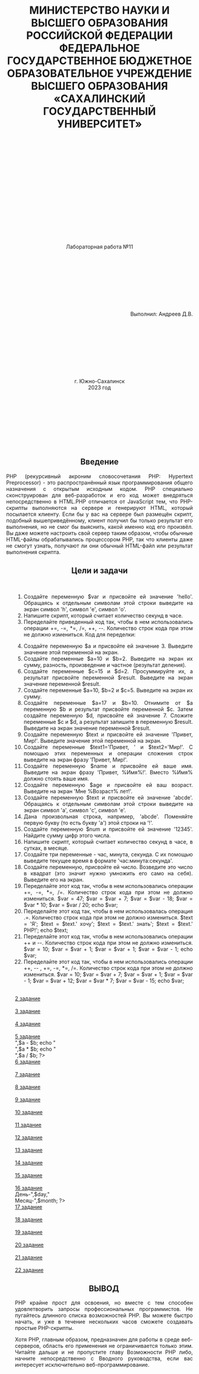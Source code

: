 <h1 align= "center"> МИНИСТЕРСТВО НАУКИ И ВЫСШЕГО ОБРАЗОВАНИЯ РОССИЙСКОЙ ФЕДЕРАЦИИ ФЕДЕРАЛЬНОЕ ГОСУДАРСТВЕННОЕ БЮДЖЕТНОЕ ОБРАЗОВАТЕЛЬНОЕ УЧРЕЖДЕНИЕ ВЫСШЕГО ОБРАЗОВАНИЯ «САХАЛИНСКИЙ ГОСУДАРСТВЕННЫЙ УНИВЕРСИТЕТ»</h1>
<br><br><br><br><br><br><br><br><br><br><br><br><br><br><br><br>
<p align= "center">Лабораторная работа №11</p><br><br><br><br><br><br><br><br>
<p align= "right">Выполнил: Андреев Д.В.</p><br><br><br><br><br><br><br><br>
<p align="center">г. Южно-Сахалинск <br> 2023 год</p><br><br><br><br><br><br><br><br>
<h2 style="text-align: center">Введение</h2>
<p align="justify">PHP (рекурсивный акроним словосочетания PHP: Hypertext Preprocessor) - это распространённый язык программирования общего назначения с открытым исходным кодом. PHP специально сконструирован для веб-разработок и его код может внедряться непосредственно в HTML.PHP отличается от JavaScript тем, что PHP-скрипты выполняются на сервере и генерируют HTML, который посылается клиенту. Если бы у вас на сервере был размещён скрипт, подобный вышеприведённому, клиент получил бы только результат его выполнения, но не смог бы выяснить, какой именно код его произвёл. Вы даже можете настроить свой сервер таким образом, чтобы обычные HTML-файлы обрабатывались процессором PHP, так что клиенты даже не смогут узнать, получают ли они обычный HTML-файл или результат выполнения скрипта.</p>
<h2 style="text-align: center">Цели и задачи</h2>
<ol align="justify"> <br>

1.	Создайте переменную $var и присвойте ей значение 'hello'. Обращаясь к отдельным символам этой строки выведите на экран символ 'h', символ 'e', символ 'o'.
2.	Напишите скрипт, который считает количество секунд в часе.
3.	Переделайте приведенный код так, чтобы в нем использовались операции +=, -=, *=, /=, ++, --. Количество строк кода при этом не должно измениться. Код для переделки:
<?php
	$var = 1;
	$var = $var + 12;
	$var = $var - 14;
	$var = $var * 5;
	$var = $var / 7;
	$var = $var + 1;
	$var = $var - 1;
	echo $var;
?>
4.	 Создайте переменную $a и присвойте ей значение 3. Выведите значение этой переменной на экран.
5.	Создайте переменные $a=10 и $b=2. Выведите на экран их сумму, разность, произведение и частное (результат деления).
6.	Создайте переменные $c=15 и $d=2. Просуммируйте их, а результат присвойте переменной $result. Выведите на экран значение переменной $result.
7.	Создайте переменные $a=10, $b=2 и $c=5. Выведите на экран их сумму.
8.	 Создайте переменные $a=17 и $b=10. Отнимите от $a переменную $b и результат присвойте переменной $c. Затем создайте переменную $d, присвойте ей значение 7. Сложите переменные $c и $d, а результат запишите в переменную $result. Выведите на экран значение переменной $result.
9.	Создайте переменную $text и присвойте ей значение 'Привет, Мир!'. Выведите значение этой переменной на экран.
10.	 Создайте переменные $text1='Привет, ' и $text2='Мир!'. С помощью этих переменных и операции сложения строк выведите на экран фразу 'Привет, Мир!'.
11.	 Создайте переменную $name и присвойте ей ваше имя. Выведите на экран фразу 'Привет, %Имя%!'. Вместо %Имя% должно стоять ваше имя.
12.	 Создайте переменную $age и присвойте ей ваш возраст. Выведите на экран 'Мне %Возраст% лет!'.
13.	Создайте переменную $text и присвойте ей значение 'abcde'. Обращаясь к отдельным символам этой строки выведите на экран символ 'a', символ 'c', символ 'e'.
14.	 Дана произвольная строка, например, 'abcde'. Поменяйте первую букву (то есть букву 'a') этой строки на '!'.
15.	 Создайте переменную $num и присвойте ей значение '12345'. Найдите сумму цифр этого числа.
16.	Напишите скрипт, который считает количество секунд в часе, в сутках, в месяце.
17.	 Создайте три переменные - час, минута, секунда. С их помощью выведите текущее время в формате 'час:минута:секунда'.
18.	 Создайте переменную, присвойте ей число. Возведите это число в квадрат (это значит нужно умножить его само на себя). Выведите его на экран.
19.	Переделайте этот код так, чтобы в нем использовались операции +=, -=, *=, /=. Количество строк кода при этом не должно измениться.
$var = 47;
$var = $var + 7;
$var = $var - 18;
$var = $var * 10;
$var = $var / 20;
echo $var;
20.	 Переделайте этот код так, чтобы в нем использовалась операция .=. Количество строк кода при этом не должно измениться.
$text = 'Я';
$text = $text.' хочу';
$text = $text.' знать';
$text = $text.' PHP!';
echo $text;
21.	 Переделайте этот код так, чтобы в нем использовались операции ++ и --. Количество строк кода при этом не должно измениться.
$var = 10;
$var = $var + 1;
$var = $var + 1;
$var = $var - 1;
echo $var;
22.	 Переделайте этот код так, чтобы в нем использовались операции ++, -- , +=, -=, *=, /=. Количество строк кода при этом не должно измениться.
$var = 10;
$var = $var + 7;
$var = $var + 1;
$var = $var - 1;
$var = $var + 12;
$var = $var * 7;
$var = $var - 15;
echo $var;

	
</div>




<p>
<?php
 $var = 'hello';
 echo $var[0]; 
 echo $var[1]; 
 echo $var[4]; 
?></p>
<br>
<a href="#">2 задание</a><br>
<?php
 echo 60 * 60;
?>
<br>
<a href="#">3 задание</a><br>
<?php
 $var = 1;
 $var += 12;
 $var -= 14;
 $var *= 5;
 $var /= 7;
 $var++;
 $var--;
 echo $var;
?>
<br>
<a href="#">4 задание</a><br>
<?php
$a = 3;
echo $a;
?>
<br>
<a href="#">5 задание</a><br>
<?php
$a = 10;
$b = 2;
echo $a + $b;
echo "<br>",$a - $b;
echo "<br>",$a * $b;
echo "<br>",$a / $b;
?>
<br>
<a href="#">6 задание</a><br>
<?php
$c = 15;
$d = 2;
$result = $c + $d;
echo $result;
?>
<br>
<a href="#">7 задание</a><br>
<?php
$a = 10;
$b = 2;
$c =5;
echo $a + $b + $c;
?>
<br>
<a href="#">8 задание</a><br>
<?php
$a = 17;
$b = 10;
$c = $a - $b;
$d = 7;
$result = $c + $d;
echo $result;
?>
<br>
<a href="#">9 задание</a><br>
<?php
$text = 'Привет, Мир!';
echo $text;
?>
<br>
<a href="#">10 задание</a><br>
<?php
$text1 = 'Привет, ';
$text2 = 'Мир!';
echo $text1 . $text2;
?>
<br>
<a href="#">11 задание</a><br>
<?php
$name = 'Димас';
echo 'Привет, ' . $name . '!';
?>
<br>
<a href="#">12 задание</a><br>
<?php
$age = 22;
echo 'Мне ' . $age . ' года!';
?>
<br>
<a href="#">13 задание</a><br>
<?php
$text = 'abcde';
echo $text[0];
echo $text[2];
echo $text[4];
?>
<br>
<a href="#">14 задание</a><br>
<?php
$text = 'abcde';
$text[0] = '!';
echo $text;
?>
<br>
<a href="#">15 задание</a><br>
<?php
$num = '12345';
$sum = $num[0] + $num[1] + $num[2] + $num[3] + $num[4];
echo $sum;
?>
<br>
<a href="#">16 задание</a><br>
<?php
$hour = 60 * 60;
$day = $hour * 24;
$month = $day * 30;
echo "Час-",$hour,"<br>День-",$day,"<br>Месяц-",$month;
?>
<br>
<a href="#">17 задание</a><br>
<?php
$hour = 0;
$min = 19;
$sec = 33;
echo $hour . ':' . $min . ':' . $sec;
?>
<br>
<a href="#">18 задание</a><br>
<?php
$a = 3;
$a *= $a;
echo $a;
?>
<br>
<a href="#">19 задание</a><br>
<?php
$var = 47;
$var += 7;
$var -= 18;
$var *= 10;
$var /= 20;
echo $var;
?>
<br>
<a href="#">20 задание</a><br>
<?php
$text = 'Я';
$text .= ' хочу';
$text .= ' знать';
$text .= ' PHP!';
echo $text;
?>
<br>
<a href="#">21 задание</a><br>
<?php
$var = 10;
$var++;
$var++;
$var--;
echo $var;
?>
<br>
<a href="#">22 задание</a><br>
<?php
$var = 10;
$var += 7;
$var++;
$var--;
$var += 12;
$var *= 7;
$var -= 15;
echo $var;
?>
	</p>


 <div class="heading">
 
</div>


   <h2 style="text-align: center">ВЫВОД</h2>
    PHP крайне прост для освоения, но вместе с тем способен удовлетворить запросы профессиональных программистов. Не пугайтесь длинного списка возможностей PHP. Вы можете быстро начать, и уже в течение нескольких часов сможете создавать простые PHP-скрипты.

Хотя PHP, главным образом, предназначен для работы в среде веб-серверов, область его применения не ограничивается только этим. Читайте дальше и не пропустите главу Возможности PHP либо, начните непосредственно с Вводного руководства, если вас интересует исключительно веб-программирование.
 
